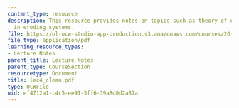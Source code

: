 ```yaml
---
content_type: resource
description: This resource provides notes on topics such as theory of drug release
  in eroding systems.
file: https://ol-ocw-studio-app-production.s3.amazonaws.com/courses/20-462j-molecular-principles-of-biomaterials-spring-2006/ef4712a1c4c5ee915ff639a8d0d2a87a_lec4_clean.pdf
file_type: application/pdf
learning_resource_types:
- Lecture Notes
parent_title: Lecture Notes
parent_type: CourseSection
resourcetype: Document
title: lec4_clean.pdf
type: OCWFile
uid: ef4712a1-c4c5-ee91-5ff6-39a8d0d2a87a
---
```

